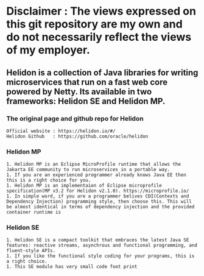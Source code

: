 # Disclaimer : The views expressed on this git repository are my own and do not necessarily reflect the views of my employer.

## Helidon is a collection of Java libraries for writing microservices that run on a fast web core powered by Netty. Its available in two frameworks: Helidon SE and Helidon MP.

### The original page and github repo for Helidon

    Official website : https://helidon.io/#/ 
    Helidon Github   : https://github.com/oracle/helidon

### Helidon MP

    1. Helidon MP is an Eclipse MicroProfile runtime that allows the Jakarta EE community to run microservices in a portable way.
    1. If you are an experienced programmer already knows Java EE then this is a right choice for you.
    1. Helidon MP is an implementaion of Eclipse microprofile specification(MP v3.2 for Helidon v2.1.0). https://microprofile.io/
    1. In simple word, if you are a programmer belives CDI(Contexts and Dependency Injection) programming style, then choose this. This will be almost identical in terms of dependency injection and the provided container runtime is 

### Helidon SE

    1. Helidon SE is a compact toolkit that embraces the latest Java SE features: reactive streams, asynchrous and functional programming, and fluent-style APIs.
    1. If you like the functional style coding for your programs, this is a right choice.
    1. This SE module has very small code foot print